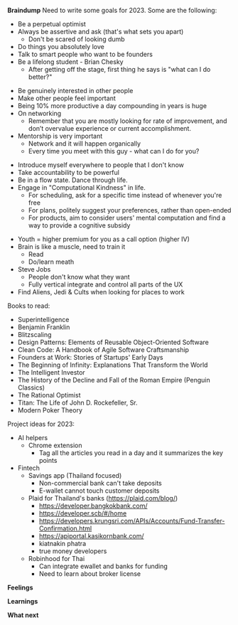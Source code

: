 **Braindump**
Need to write some goals for 2023. Some are the following:

* Be a perpetual optimist
* Always be assertive and ask (that's what sets you apart)
	* Don't be scared of looking dumb
* Do things you absolutely love
* Talk to smart people who want to be founders
* Be a lifelong student - Brian Chesky
	- After getting off the stage, first thing he says is "what can I do better?"
- Be genuinely interested in other people 
- Make other people feel important
- Being 10% more productive a day compounding in years is huge
- On networking
	- Remember that you are mostly looking for rate of improvement, and don’t overvalue experience or current accomplishment.
- Mentorship is very important
	- Network and it will happen organically
	- Every time you meet with this guy - what can I do for you?
* Introduce myself everywhere to people that I don't know
* Take accountability to be powerful
* Be in a flow state. Dance through life.
* Engage in "Computational Kindness" in life. 
	- For scheduling, ask for a specific time instead of whenever you're free
	- For plans, politely suggest your preferences, rather than open-ended
	- For products, aim to consider users' mental computation and find a way to provide a cognitive subsidy
- Youth = higher premium for you as a call option (higher IV)
- Brain is like a muscle, need to train it
	- Read
	- Do/learn meath
- Steve Jobs 
	- People don't know what they want
	- Fully vertical integrate and control all parts of the UX
- Find Aliens, Jedi & Cults when looking for places to work 

Books to read:
- Superintelligence
- Benjamin Franklin
- Blitzscaling
- Design Patterns: Elements of Reusable Object-Oriented Software
- Clean Code: A Handbook of Agile Software Craftsmanship
- Founders at Work: Stories of Startups' Early Days
- The Beginning of Infinity: Explanations That Transform the World
- The Intelligent Investor
- The History of the Decline and Fall of the Roman Empire (Penguin Classics)
- The Rational Optimist
- Titan: The Life of John D. Rockefeller, Sr.
- Modern Poker Theory

Project ideas for 2023:
* AI helpers
	* Chrome extension 
		* Tag all the articles you read in a day and it summarizes the key points 
* Fintech
	* Savings app (Thailand focused)
		* Non-commercial bank can't take deposits
		* E-wallet cannot touch customer deposits
	* Plaid for Thailand's banks (https://plaid.com/blog/)
		* https://developer.bangkokbank.com/
		* https://developer.scb/#/home
		* https://developers.krungsri.com/APIs/Accounts/Fund-Transfer-Confirmation.html
		* https://apiportal.kasikornbank.com/
		* kiatnakin phatra
		* true money developers
	* Robinhood for Thai
		* Can integrate ewallet and banks for funding
		* Need to learn about broker license


**Feelings**

**Learnings**

**What next**
